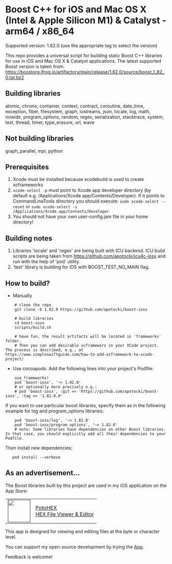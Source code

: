 # Boost C++ for iOS and Mac OS X (Intel & Apple Silicon M1) & Catalyst - arm64 / x86_64

Supported version: 1.82.0 (use the appropriate tag to select the version)

This repo provides a universal script for building static Boost C++ libraries for use in iOS and Mac OS X & Catalyst applications.
The latest supported Boost version is taken from: https://boostorg.jfrog.io/artifactory/main/release/1.82.0/source/boost_1_82_0.tar.bz2

## Building libraries
atomic, chrono, container, context, contract, coroutine, date_time, exception, fiber, filesystem, graph, iostreams, json, locale, log, math, nowide, program_options, random, regex, serialization, stacktrace, system, test, thread, timer, type_erasure, url, wave

## Not building libraries
graph_parallel, mpi, python

## Prerequisites
  1) Xcode must be installed because xcodebuild is used to create xcframeworks
  2) ```xcode-select -p``` must point to Xcode app developer directory (by default e.g. /Applications/Xcode.app/Contents/Developer). If it points to CommandLineTools directory you should execute:
  ```sudo xcode-select --reset``` or ```sudo xcode-select -s /Applications/Xcode.app/Contents/Developer```
  3) You should not have your own user-config.jam file in your home directory!

## Building notes
1) Libraries 'locale' and 'regex' are being built with ICU backend. ICU build scripts are being taken from https://github.com/apotocki/icu4c-iosx and run with the help of 'pod' utility.
2) 'test' library is building for iOS with BOOST_TEST_NO_MAIN flag.

## How to build?
 - Manually
```
    # clone the repo
    git clone -b 1.82.0 https://github.com/apotocki/boost-iosx
    
    # build libraries
    cd boost-iosx
    scripts/build.sh

    # have fun, the result artifacts will be located in 'frameworks' folder.
    # Then you can add desirable xcframewors in your XCode project. The process is described, e.g., at https://www.simpleswiftguide.com/how-to-add-xcframework-to-xcode-project/
```    
 - Use cocoapods. Add the following lines into your project's Podfile:
```
    use_frameworks!
    pod 'boost-iosx', '~> 1.82.0'
    # or optionally more precisely e.g.:
    # pod 'boost-iosx', :git => 'https://github.com/apotocki/boost-iosx', :tag => '1.82.0.0'
``` 
If you want to use particular boost libraries, specify them as in the following example for log and program_options libraries:
``` 
    pod 'boost-iosx/log', '~> 1.82.0'
    pod 'boost-iosx/program_options', '~> 1.82.0'
    # note: Some libraries have dependencies on other Boost libraries. In that case, you should explicitly add all their dependencies to your Podfile.
```
Then install new dependencies:
```
   pod install --verbose
```    

## As an advertisement…
The Boost libraries built by this project are used in my iOS application on the App Store:

[<table align="center" border=0 cellspacing=0 cellpadding=0><tr><td><img src="https://is4-ssl.mzstatic.com/image/thumb/Purple112/v4/78/d6/f8/78d6f802-78f6-267a-8018-751111f52c10/AppIcon-0-1x_U007emarketing-0-10-0-85-220.png/460x0w.webp" width="70"/></td><td><a href="https://apps.apple.com/us/app/potohex/id1620963302">PotoHEX</a><br>HEX File Viewer & Editor</td><tr></table>]()

This app is designed for viewing and editing files at the byte or character level.
  
You can support my open-source development by trying the [App](https://apps.apple.com/us/app/potohex/id1620963302).

Feedback is welcome!
